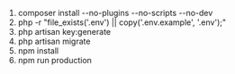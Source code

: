 1. composer install --no-plugins --no-scripts --no-dev
2. php -r "file_exists('.env') || copy('.env.example', '.env');"
3. php artisan key:generate
4. php artisan migrate
5. npm install
6. npm run production
